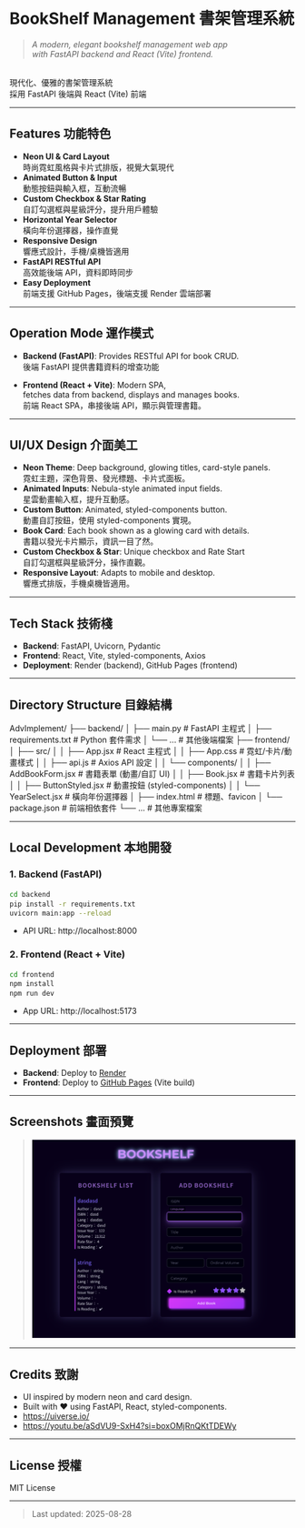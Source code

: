 # BookShelf Management 書架管理系統

> _A modern, elegant bookshelf management web app </br>
> with FastAPI backend and React (Vite) frontend._</br>

</br>
現代化、優雅的書架管理系統
</br>
採用 FastAPI 後端與 React (Vite) 前端

---

## Features 功能特色

- **Neon UI & Card Layout**</br>
  時尚霓虹風格與卡片式排版，視覺大氣現代
- **Animated Button & Input**</br>
  動態按鈕與輸入框，互動流暢
- **Custom Checkbox & Star Rating**</br>
  自訂勾選框與星級評分，提升用戶體驗
- **Horizontal Year Selector**</br>
  橫向年份選擇器，操作直覺
- **Responsive Design**</br>
  響應式設計，手機/桌機皆適用
- **FastAPI RESTful API**</br>
  高效能後端 API，資料即時同步
- **Easy Deployment**</br>
  前端支援 GitHub Pages，後端支援 Render 雲端部署

---

## Operation Mode 運作模式

- **Backend (FastAPI)**: Provides RESTful API for book CRUD.</br>
  後端 FastAPI 提供書籍資料的增查功能

- **Frontend (React + Vite)**: Modern SPA,</br>
  fetches data from backend, displays and manages books.</br>
  前端 React SPA，串接後端 API，顯示與管理書籍。

---

## UI/UX Design 介面美工

- **Neon Theme**: Deep background, glowing titles, card-style panels.</br>
  霓虹主題，深色背景、發光標題、卡片式面板。
- **Animated Inputs**: Nebula-style animated input fields.</br>
  星雲動畫輸入框，提升互動感。
- **Custom Button**: Animated, styled-components button.</br>
  動畫自訂按鈕，使用 styled-components 實現。
- **Book Card**: Each book shown as a glowing card with details.</br>
  書籍以發光卡片顯示，資訊一目了然。
- **Custom Checkbox & Star**: Unique checkbox and Rate Start</br>
  自訂勾選框與星級評分，操作直觀。
- **Responsive Layout**: Adapts to mobile and desktop.</br>
  響應式排版，手機桌機皆適用。

---

## Tech Stack 技術棧

- **Backend**: FastAPI, Uvicorn, Pydantic
- **Frontend**: React, Vite, styled-components, Axios
- **Deployment**: Render (backend), GitHub Pages (frontend)

---

## Directory Structure 目錄結構

AdvImplement/
├── backend/
│ ├── main.py # FastAPI 主程式
│ ├── requirements.txt # Python 套件需求
│ └── ... # 其他後端檔案
├── frontend/
│ ├── src/
│ │ ├── App.jsx # React 主程式
│ │ ├── App.css # 霓虹/卡片/動畫樣式
│ │ ├── api.js # Axios API 設定
│ │ └── components/
│ │ ├── AddBookForm.jsx # 書籍表單 (動畫/自訂 UI)
│ │ ├── Book.jsx # 書籍卡片列表
│ │ ├── ButtonStyled.jsx # 動畫按鈕 (styled-components)
│ │ └── YearSelect.jsx # 橫向年份選擇器
│ ├── index.html # 標題、favicon
│ └── package.json # 前端相依套件
└── ... # 其他專案檔案

---

## Local Development 本地開發

### 1. Backend (FastAPI)

```bash
cd backend
pip install -r requirements.txt
uvicorn main:app --reload
```

- API URL: http://localhost:8000

### 2. Frontend (React + Vite)

```bash
cd frontend
npm install
npm run dev
```

- App URL: http://localhost:5173

---

## Deployment 部署

- **Backend**: Deploy to [Render](https://render.com/)
- **Frontend**: Deploy to [GitHub Pages](https://pages.github.com/) (Vite build)

---

## Screenshots 畫面預覽

> ![screenshot](/frontend/public/display1.png)

---

## Credits 致謝

- UI inspired by modern neon and card design.
- Built with ❤️ using FastAPI, React, styled-components.
- https://uiverse.io/
- https://youtu.be/aSdVU9-SxH4?si=boxOMjRnQKtTDEWy

---

## License 授權

MIT License

---

> Last updated: 2025-08-28
